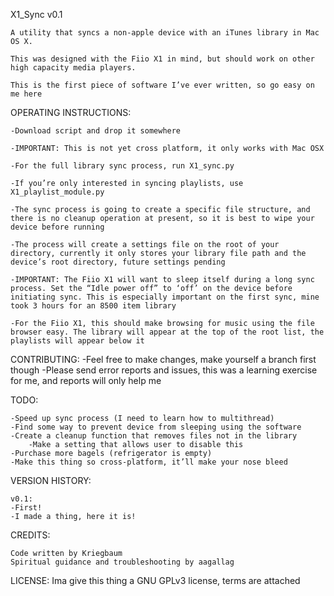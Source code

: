 X1_Sync v0.1

	A utility that syncs a non-apple device with an iTunes library in Mac OS X.

	This was designed with the Fiio X1 in mind, but should work on other high capacity media players.

	This is the first piece of software I’ve ever written, so go easy on me here


OPERATING INSTRUCTIONS:

	-Download script and drop it somewhere

	-IMPORTANT: This is not yet cross platform, it only works with Mac OSX

	-For the full library sync process, run X1_sync.py

	-If you’re only interested in syncing playlists, use X1_playlist_module.py

	-The sync process is going to create a specific file structure, and there is no cleanup operation at present, so it is best to wipe your device before running

	-The process will create a settings file on the root of your directory, currently it only stores your library file path and the device’s root directory, future settings pending

	-IMPORTANT: The Fiio X1 will want to sleep itself during a long sync process. Set the “Idle power off” to ‘off’ on the device before initiating sync. This is especially important on the first sync, mine took 3 hours for an 8500 item library

	-For the Fiio X1, this should make browsing for music using the file browser easy. The library will appear at the top of the root list, the playlists will appear below it



CONTRIBUTING:
	-Feel free to make changes, make yourself a branch first though
	-Please send error reports and issues, this was a learning exercise for me, and reports will only help me



TODO:

	-Speed up sync process (I need to learn how to multithread)
	-Find some way to prevent device from sleeping using the software
	-Create a cleanup function that removes files not in the library
		-Make a setting that allows user to disable this
	-Purchase more bagels (refrigerator is empty)
	-Make this thing so cross-platform, it’ll make your nose bleed



VERSION HISTORY:
	
	v0.1:
	-First!
	-I made a thing, here it is!



CREDITS:

	Code written by Kriegbaum
	Spiritual guidance and troubleshooting by aagallag



LICENSE:
	Ima give this thing a GNU GPLv3 license, terms are attached
